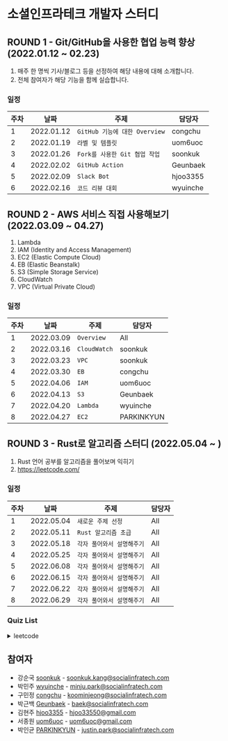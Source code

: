 # 소셜인프라테크 개발자 스터디

## ROUND 1 - Git/GitHub을 사용한 협업 능력 향상 (2022.01.12 ~ 02.23)

1. 매주 한 명씩 기사/블로그 등을 선정하여 해당 내용에 대해 소개합니다.
2. 전체 참여자가 해당 기능을 함께 실습합니다.

### 일정

| 주차 | 날짜        | 주제                            | 담당자   |
|------|-------------|-------------------------------|----------|
| 1    | 2022.01.12  | `GitHub 기능에 대한 Overview`    | congchu  |
| 2    | 2022.01.19  | `라벨 및 템플릿`                 | uom6uoc  |
| 3    | 2022.01.26  | `Fork를 사용한 Git 협업 작업 `    | soonkuk  |
| 4    | 2022.02.02  | `GitHub Action  `             | Geunbaek |
| 5    | 2022.02.09  | `Slack Bot`                   | hjoo3355 |
| 6    | 2022.02.16  | `코드 리뷰 대회 `                | wyuinche |

## ROUND 2 - AWS 서비스 직접 사용해보기 (2022.03.09 ~ 04.27)

1. Lambda
2. IAM (Identity and Access Management)
3. EC2 (Elastic Compute Cloud)
4. EB (Elastic Beanstalk)
5. S3 (Simple Storage Service)
6. CloudWatch
7. VPC (Virtual Private Cloud)

### 일정

| 주차 | 날짜        | 주제            | 담당자   |
|------|-------------|-------------------|------------|
| 1    | 2022.03.09  | `Overview`        | All        |
| 2    | 2022.03.16  | `CloudWatch`      | soonkuk    |
| 3    | 2022.03.23  | `VPC`             | soonkuk    |
| 4    | 2022.03.30  | `EB`              | congchu    |
| 5    | 2022.04.06  | `IAM`             | uom6uoc    |
| 6    | 2022.04.13  | `S3`              | Geunbaek   |
| 7    | 2022.04.20  | `Lambda`          | wyuinche   |
| 8    | 2022.04.27  | `EC2`             | PARKINKYUN |


## ROUND 3 - Rust로 알고리즘 스터디 (2022.05.04 ~ )

1. Rust 언어 공부를 알고리즘을 풀어보며 익히기
2. https://leetcode.com/ 

### 일정

| 주차 | 날짜        | 주제            | 담당자   |
|------|-------------|----------------------|------------|
| 1    | 2022.05.04  | `새로운 주제 선정`       | All        |
| 2    | 2022.05.11  | `Rust 알고리즘 초급`    | All        |
| 3    | 2022.05.18  | `각자 풀어와서 설명해주기` | All        |
| 4    | 2022.05.25  | `각자 풀어와서 설명해주기` | All        |
| 5    | 2022.06.08  | `각자 풀어와서 설명해주기` | All        |
| 6    | 2022.06.15  | `각자 풀어와서 설명해주기` | All        |
| 7    | 2022.06.22  | `각자 풀어와서 설명해주기` | All        |
| 8    | 2022.06.29  | `각자 풀어와서 설명해주기` | All        |


### Quiz List
<details>
<summary>leetcode</summary>

```
2. Add two number (soonkuk)
31. Next Permutation (soonkuk)
35. Search Insert Position (uom6uoc)
59. Spiral Matrix II (PARKINKYUN)
69.Sqrt(x) (wyuinche)
136. Single Number (uom6uoc)
146. LRU Cache (wyuinche)
191. Number of 1 Bits (uom6uoc)
202. Happy Number (uom6uoc)
207. Course Schedule (wyuinche)
335. Self Crossing (soonkuk)
373. Find K Pairs with Smallest Sums (Geunbaek)
461. Hamming Distance (wyuinche)
493. Reverse Pairs (soonkuk)
503. Next Greater Element II (Geunbaek)
521. Longest Uncommon Subsequence I (PARKINKYUN)
522. Longest Uncommon Subsequence II (PARKINKYUN)
606. Construct String from Binary Tree (PARKINKYUN)
611. Valid Triangle Number (PARKINKYUN)
657. Robot Return to Origin (uom6uoc)
898. Bitwise ORs of Subarrays (soonkuk)
1108. Defanging an IP Address (uom6uoc)
1620. Coordinate With Maximum Network Quality (PARKINKYUN)
1627. Graph Connectivity With Threshold (PARKINKYUN)
2328. Number of Increasing Paths in a Grid (Geunbaek)
2658. Maximum Number of Fish in a Grid (Geunbaek)
2718. Sum of Matrix After Queries (soonkuk)
```
</details>



## 참여자

- 강순국 [soonkuk](https://github.com/soonkuk) - soonkuk.kang@socialinfratech.com
- 박민주 [wyuinche](https://github.com/wyuinche) - minju.park@socialinfratech.com
- 구민정 [congchu](https://github.com/congchu) - koominjeong@socialinfratech.com
- 박근백 [Geunbaek](https://github.com/Geunbaek) - baek@socialinfratech.com
- 김현주 [hjoo3355](https://github.com/hjoo3355) - hjoo33550@gmail.com
- 서종원 [uom6uoc](https://github.com/uom6uoc) - uom6uoc@gmail.com
- 박인균 [PARKINKYUN](https://github.com/PARKINKYUN) - justin.park@socialinfratech.com